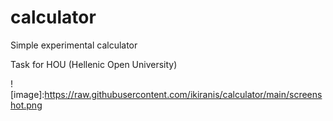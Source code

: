 # calculator
Simple experimental calculator

Task for HOU (Hellenic Open University)

![image]:https://raw.githubusercontent.com/ikiranis/calculator/main/screenshot.png
